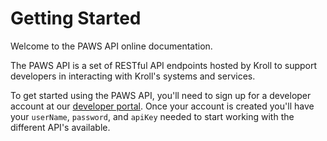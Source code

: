 # Getting Started

Welcome to the PAWS API online documentation.  

The PAWS API is a set of RESTful API endpoints hosted by Kroll to support developers in interacting with Kroll's systems and services.

To get started using the PAWS API, you'll need to sign up for a developer account at our [developer portal](http://www.google.com).  Once your account is created you'll have your `userName`, `password`, and `apiKey` needed to start working with the different API's available. 